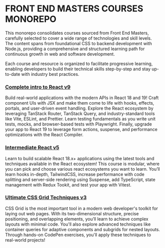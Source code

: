 # FRONT END MASTERS COURSES MONOREPO
This monorepo consolidates courses sourced from Front End Masters, carefully selected to cover a wide range of technologies and skill levels. The content spans from foundational CSS to backend development with Node.js, providing a comprehensive and structured learning path for continuous growth in web and software development.

Each course and resource is organized to facilitate progressive learning, enabling developers to build their technical skills step-by-step and stay up-to-date with industry best practices.

### [Complete intro to React v9](https://frontendmasters.com/courses/complete-react-v9/)

Build real-world applications with the modern APIs in React 18 and 19! Craft component UIs with JSX and make them come to life with hooks, effects, portals, and user-driven event handling. Explore the React ecosystem by leveraging TanStack Router, TanStack Query, and industry-standard tools like Vite, ESLint, and Prettier. Learn testing fundamentals as you write unit tests, mocks, and browser-based tests with Playwright. Finally, upgrade your app to React 19 to leverage form actions, suspense, and performance optimizations with the React Compiler.

### [Intermediate React v5](https://frontendmasters.com/courses/archive/intermediate-react-v5/)

Learn to build scalable React 18.x+ applications using the latest tools and techniques available in the React ecosystem! This course is modular, where you can pick and choose various react ecosystems you want to learn. You’ll learn hooks in-depth, TailwindCSS, increase performance with code splitting and server-side rendering using Suspense, add TypeScript, state management with Redux Tookit, and test your app with Vitest.

### [Ultimate CSS Grid Techniques v3](https://frontendmasters.com/courses/css-grid/)

CSS Grid is the most important tool in a modern web developer's toolkit for laying out web pages. With its two-dimensional structure, precise positioning, and overlapping elements, you’ll learn to achieve complex layouts with minimal code. You'll also explore advanced techniques like container queries for adaptive components and subgrids for nested layouts. Through hands-on CodePen exercises, you'll apply these techniques to real-world projects!

